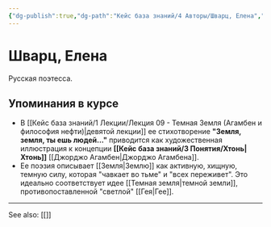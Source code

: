 ```yaml
---
{"dg-publish":true,"dg-path":"Кейс база знаний/4 Авторы/Шварц, Елена","permalink":"/kejs-baza-znanij/4-avtory/shvarcz-elena/"}
---
```


# Шварц, Елена

Русская поэтесса.

## Упоминания в курсе
- В [[Кейс база знаний/1 Лекции/Лекция 09 - Темная Земля (Агамбен и философия нефти)\|девятой лекции]] ее стихотворение **"Земля, земля, ты ешь людей..."** приводится как художественная иллюстрация к концепции **[[Кейс база знаний/3 Понятия/Хтонь\|Хтонь]]** [[Джорджо Агамбен\|Джорджо Агамбена]].
- Ее поэзия описывает [[Земля\|Землю]] как активную, хищную, темную силу, которая "чавкает во тьме" и "всех переживет". Это идеально соответствует идее [[Темная земля\|темной земли]], противопоставленной "светлой" [[Гея\|Гее]].






---
See also:
[[]]
